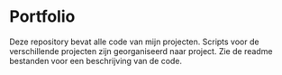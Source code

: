 # Portfolio

Deze repository bevat alle code van mijn projecten.
Scripts voor de verschillende projecten zijn georganiseerd naar project.
Zie de readme bestanden voor een beschrijving van de code.
